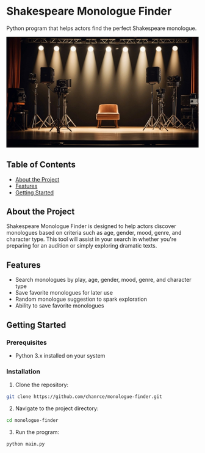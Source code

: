# Shakespeare Monologue Finder
Python program that helps actors find the perfect Shakespeare monologue.

![Stage Image](images/Stage_Image.jpg)

## Table of Contents
- [About the Project](#about-the-project)
- [Features](#features)
- [Getting Started](#getting-started)

## About the Project
Shakespeare Monologue Finder is designed to help actors discover monologues based on criteria such as age, gender, mood, genre, and character type. This tool will assist in your search in whether you're preparing for an audition or simply exploring dramatic texts.

## Features
- Search monologues by play, age, gender, mood, genre, and character type
- Save favorite monologues for later use
- Random monologue suggestion to spark exploration
- Ability to save favorite monologues

## Getting Started

### Prerequisites
- Python 3.x installed on your system

### Installation

1. Clone the repository:
```bash
git clone https://github.com/chanrce/monologue-finder.git
```

2. Navigate to the project directory:
```bash
cd monologue-finder
```

3. Run the program:
```bash
python main.py
```


